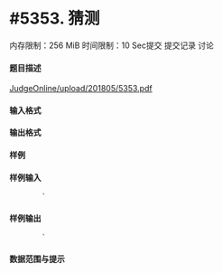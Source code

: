 
# #5353. 猜测
内存限制：256 MiB 时间限制：10 Sec提交 提交记录 讨论
#### 题目描述
[JudgeOnline/upload/201805/5353.pdf](upload/201805/5353.pdf)

#### 输入格式

#### 输出格式

#### 样例

#### 样例输入

			`
#### 样例输出

			`
#### 数据范围与提示

